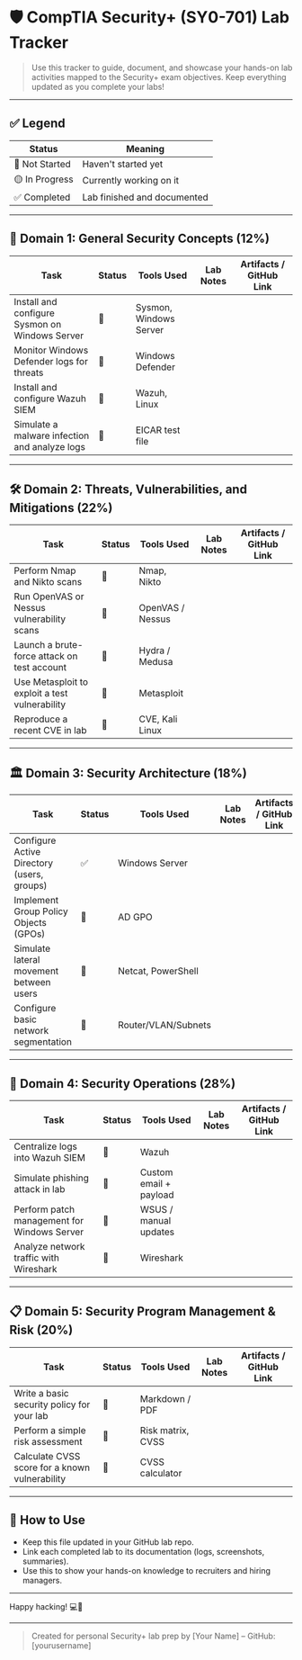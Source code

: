 # 🛡️ CompTIA Security+ (SY0-701) Lab Tracker

> Use this tracker to guide, document, and showcase your hands-on lab activities mapped to the Security+ exam objectives. Keep everything updated as you complete your labs!

---

## ✅ Legend
| Status       | Meaning                     |
|--------------|-----------------------------|
| 🔲 Not Started | Haven't started yet         |
| 🟡 In Progress | Currently working on it     |
| ✅ Completed   | Lab finished and documented |

---

## 🧩 Domain 1: General Security Concepts (12%)

| Task | Status | Tools Used | Lab Notes | Artifacts / GitHub Link |
|------|--------|------------|-----------|-------------------------|
| Install and configure Sysmon on Windows Server | 🔲 | Sysmon, Windows Server | | |
| Monitor Windows Defender logs for threats | 🔲 | Windows Defender | | |
| Install and configure Wazuh SIEM | 🔲 | Wazuh, Linux | | |
| Simulate a malware infection and analyze logs | 🔲 | EICAR test file | | |

---

## 🛠️ Domain 2: Threats, Vulnerabilities, and Mitigations (22%)

| Task | Status | Tools Used | Lab Notes | Artifacts / GitHub Link |
|------|--------|------------|-----------|-------------------------|
| Perform Nmap and Nikto scans | 🔲 | Nmap, Nikto | | |
| Run OpenVAS or Nessus vulnerability scans | 🔲 | OpenVAS / Nessus | | |
| Launch a brute-force attack on test account | 🔲 | Hydra / Medusa | | |
| Use Metasploit to exploit a test vulnerability | 🔲 | Metasploit | | |
| Reproduce a recent CVE in lab | 🔲 | CVE, Kali Linux | | |

---

## 🏛️ Domain 3: Security Architecture (18%)

| Task | Status | Tools Used | Lab Notes | Artifacts / GitHub Link |
|------|--------|------------|-----------|-------------------------|
| Configure Active Directory (users, groups) | ✅ | Windows Server | | |
| Implement Group Policy Objects (GPOs) | 🔲 | AD GPO | | |
| Simulate lateral movement between users | 🔲 | Netcat, PowerShell | | |
| Configure basic network segmentation | 🔲 | Router/VLAN/Subnets | | |

---

## 🔄 Domain 4: Security Operations (28%)

| Task | Status | Tools Used | Lab Notes | Artifacts / GitHub Link |
|------|--------|------------|-----------|-------------------------|
| Centralize logs into Wazuh SIEM | 🔲 | Wazuh | | |
| Simulate phishing attack in lab | 🔲 | Custom email + payload | | |
| Perform patch management for Windows Server | 🔲 | WSUS / manual updates | | |
| Analyze network traffic with Wireshark | 🔲 | Wireshark | | |

---

## 📋 Domain 5: Security Program Management & Risk (20%)

| Task | Status | Tools Used | Lab Notes | Artifacts / GitHub Link |
|------|--------|------------|-----------|-------------------------|
| Write a basic security policy for your lab | 🔲 | Markdown / PDF | | |
| Perform a simple risk assessment | 🔲 | Risk matrix, CVSS | | |
| Calculate CVSS score for a known vulnerability | 🔲 | CVSS calculator | | |

---

## 📁 How to Use
- Keep this file updated in your GitHub lab repo.
- Link each completed lab to its documentation (logs, screenshots, summaries).
- Use this to show your hands-on knowledge to recruiters and hiring managers.

---

Happy hacking! 💻🔐

---

> Created for personal Security+ lab prep by [Your Name] – GitHub: [yourusername]

